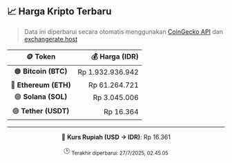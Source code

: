 

<!-- HARGA_KRIPTO -->
## 📈 Harga Kripto Terbaru

> Data ini diperbarui secara otomatis menggunakan [CoinGecko API](https://www.coingecko.com/) dan [exchangerate.host](https://exchangerate.host/)

<div align="center">

| 🪙 Token | 💰 Harga (IDR) |
|:------:|---------------:|
| 🟠 **Bitcoin (BTC)**   | Rp 1.932.936.942 |
| 🔵 **Ethereum (ETH)**  | Rp 61.264.721 |
| 🟣 **Solana (SOL)**    | Rp 3.045.006 |
| 🟢 **Tether (USDT)**   | Rp 16.364 |

---

💱 **Kurs Rupiah (USD → IDR)**: Rp 16.361

🕒 <sub>Terakhir diperbarui: 27/7/2025, 02.45.05</sub>

</div>
<!-- /HARGA_KRIPTO -->